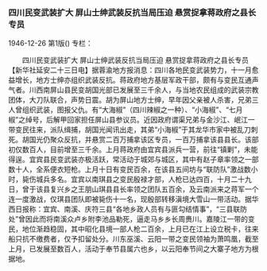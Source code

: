 ### 四川民变武装扩大  屏山士绅武装反抗当局压迫  悬赏捉拿蒋政府之县长专员

1946-12-26
第1版()
专栏：

　　四川民变武装扩大
    屏山士绅武装反抗当局压迫
    悬赏捉拿蒋政府之县长专员
    【新华社延安二十三日电】据蓉渝地方报消息：四川各地民变武装势力，十一月愈益增长，地方士绅亦组织武装反抗。蒋政府地方基层军政干部，颇有与变民互通声气者。川西南屏山县民变胡国光部已发展至三千余人，与当地农民组成的武装宗教团体，大刀队联合，声势日震。胡为屏山地方士绅，早年因父亲被人杀害，兄弟三人曾组织武装，图报父仇。有“大海椒”（四川辣椒之一种）、“小海椒”、“七月椒”之绰号，后解甲回家担任屏山县参议员。近因政府谓渠兄弟与金沙江、岷江一带变民往来，派队缉捕，胡国光闻讯出走，其弟“小海椒”于其龙华市家中被乱刀刺死。胡国光仍聚众反抗，并悬赏二百万捕拿该区专员，一百万捕拿该县县长。该部初仅数百人，目前增至三千余。上月蒋政府由宜宾县派兵一营，前往“镇剿”，未能得逞。宜宾县民变武装亦极活跃，常活动于城郊与城区，其中有赵子章率领之一部数十人，全系便衣短枪。上月十日有变民百余，在该县五间坊与“联防队”激战数小时，毙伤城兵多名。宜宾以南琪县之变民殷禄才部，人枪已达四百，十月二十九日，曾于该县复兴乡之王朋山琪县县长率领之团队五百余，及云南派来之蒋军一个连一度激战，仅琪县团队即被毙伤十一名，现殷部转移滇境大雪山一带活动。据华西日报称：宜宾、南溪、庆符三县“各地乡政人员有与匪勾结情事”，“三县联防处”曾因此而将南溪众卢乡附李池品勒死，逼走马乡乡长周赉川。嘉陵江一带的变民，地位渐趋稳固，其中昭化县境一部人枪二百余，上月已在江上设立税卡，往来船只抗不缴费者，仅予扣留处分。川东巫溪、云阳一带之变民领袖为萧鸣凰，截至上月，已发展至数百人，活动于奉节县属六也乡，以云阳奉节间之大寨子地方为根据地。
